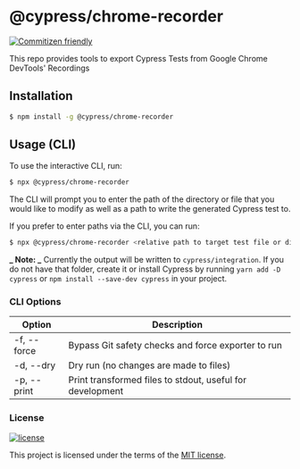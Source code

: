 # @cypress/chrome-recorder

[![Commitizen friendly](https://img.shields.io/badge/commitizen-friendly-brightgreen.svg)](http://commitizen.github.io/cz-cli/)

This repo provides tools to export Cypress Tests from Google Chrome DevTools' Recordings

## Installation

```sh
$ npm install -g @cypress/chrome-recorder
```

## Usage (CLI)

To use the interactive CLI, run:

```sh
$ npx @cypress/chrome-recorder
```

The CLI will prompt you to enter the path of the directory or file that you would like to modify as well as a path to write the generated Cypress test to.

If you prefer to enter paths via the CLI, you can run:

```sh
$ npx @cypress/chrome-recorder <relative path to target test file or directory>
```

**_ Note: _** Currently the output will be written to `cypress/integration`. If you do not have that folder, create it or install Cypress by running `yarn add -D cypress` or `npm install --save-dev cypress` in your project.

### CLI Options

| Option      | Description                                               |
| ----------- | --------------------------------------------------------- |
| -f, --force | Bypass Git safety checks and force exporter to run        |
| -d, --dry   | Dry run (no changes are made to files)                    |
| -p, --print | Print transformed files to stdout, useful for development |

### License

[![license](https://img.shields.io/badge/license-MIT-green.svg)](https://github.com/cypress-io/cypress-chrome-recorder/blob/master/LICENSE)

This project is licensed under the terms of the [MIT license](/LICENSE).
